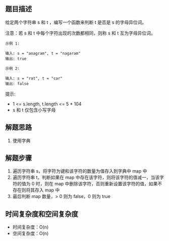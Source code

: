 ## 题目描述

给定两个字符串 s 和 t ，编写一个函数来判断 t 是否是 s 的字母异位词。

注意：若 s 和 t 中每个字符出现的次数都相同，则称 s 和 t 互为字母异位词。
```
示例 1:

输入: s = "anagram", t = "nagaram"
输出: true
```
```
示例 2:

输入: s = "rat", t = "car"
输出: false
```

提示:

+ 1 <= s.length, t.length <= 5 * 104
+ s 和 t 仅包含小写字母

## 解题思路

1. 使用字典

## 解题步骤

1. 遍历字符串 s，将字符为键和该字符的数量为值存入到字典中 map 中
2. 遍历字符串 t，判断如果在 map 中存在该字符，则将该字符的值减一，当该字符的值为 0 时，则在 map 中删除该字符，否则重新设置该字符的值，如果不存在则将其存入 map 中
3. 最后判断 map 数量，> 0 则为 false，0 则为 true

## 时间复杂度和空间复杂度

+ 时间复杂度：O(n)
+ 空间复杂度：O(n)